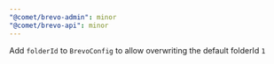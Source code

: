 ```yaml
---
"@comet/brevo-admin": minor
"@comet/brevo-api": minor
---
```


Add `folderId` to `BrevoConfig` to allow overwriting the default folderId `1`
